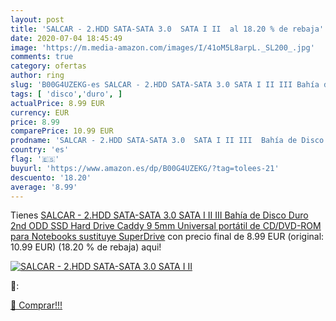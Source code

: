 ```yaml
---
layout: post
title: 'SALCAR - 2.HDD SATA-SATA 3.0  SATA I II  al 18.20 % de rebaja'
date: 2020-07-04 18:45:49
image: 'https://m.media-amazon.com/images/I/41oM5L8arpL._SL200_.jpg'
comments: true
category: ofertas
author: ring
slug: 'B00G4UZEKG-es SALCAR - 2.HDD SATA-SATA 3.0 SATA I II III Bahía de Disco...'
tags: [ 'disco','duro', ]
actualPrice: 8.99 EUR
currency: EUR
price: 8.99
comparePrice: 10.99 EUR
prodname: 'SALCAR - 2.HDD SATA-SATA 3.0  SATA I II III  Bahía de Disco Duro 2nd ODD SSD Hard Drive Caddy 9 5mm Universal portátil de CD/DVD-ROM para Notebooks sustituye SuperDrive'
country: 'es'
flag: '🇪🇸'
buyurl: 'https://www.amazon.es/dp/B00G4UZEKG/?tag=tolees-21'
descuento: '18.20'
average: '8.99'
---
```


Tienes [SALCAR - 2.HDD SATA-SATA 3.0  SATA I II III  Bahía de Disco Duro 2nd ODD SSD Hard Drive Caddy 9 5mm Universal portátil de CD/DVD-ROM para Notebooks sustituye SuperDrive](https://www.amazon.es/dp/B00G4UZEKG/?tag=tolees-21) con precio final de  8.99 EUR (original: 10.99 EUR) (18.20 %  de rebaja) aqui!

[![SALCAR - 2.HDD SATA-SATA 3.0  SATA I II ](https://m.media-amazon.com/images/I/41oM5L8arpL._SL200_.jpg)](https://www.amazon.es/dp/B00G4UZEKG/?tag=tolees-21)

🔎:


[🛒 Comprar!!!](https://www.amazon.es/dp/B00G4UZEKG/?tag=tolees-21)
